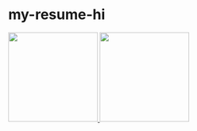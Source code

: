 # my-resume-hi
<div>
<a href="https://github.com/
kauavalladares">
<img height="180em" src="https://github-readme-stats.vercel.app/api/top-langs/?
kauavalladares-aqui&layout=compact&langs_count=7&theme=dracula"/>
<img height="180em" src="https://github-readme-stats.vercel.app/api?
kauavalladares&show_icons=true&theme=dracula&include_all_commits=true&count_private=true"/>
</div>
